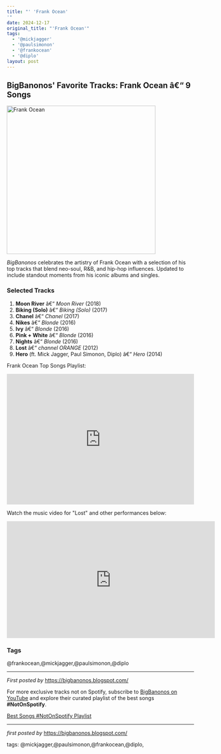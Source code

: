 ```yaml
---
title: "' 'Frank Ocean'
'"
date: 2024-12-17
original_title: "'Frank Ocean'"
tags:
  - '@mickjagger'
  - '@paulsimonon'
  - '@frankocean'
  - '@diplo'
layout: post
---
```

<h2>BigBanonos' Favorite Tracks: Frank Ocean â€“ 9 Songs</h2> <div > <a href="https://www.rollingstone.com/wp-content/uploads/2019/09/frank-ocean-next-album-lie.jpg?w=1581&h=1054&crop=1"> <img src="https://www.rollingstone.com/wp-content/uploads/2019/09/frank-ocean-next-album-lie.jpg?w=1581&h=1054&crop=1" alt="Frank Ocean" width="400" /> </a>
</div> <p><em>BigBanonos</em> celebrates the artistry of Frank Ocean with a selection of his top tracks that blend neo-soul, R&B, and hip-hop influences. Updated to include standout moments from his iconic albums and singles.</p> <h3>Selected Tracks</h3>
<ol> <li><strong>Moon River</strong> â€“ <em>Moon River</em> (2018)</li> <li><strong>Biking (Solo)</strong> â€“ <em>Biking (Solo)</em> (2017)</li> <li><strong>Chanel</strong> â€“ <em>Chanel</em> (2017)</li> <li><strong>Nikes</strong> â€“ <em>Blonde</em> (2016)</li> <li><strong>Ivy</strong> â€“ <em>Blonde</em> (2016)</li> <li><strong>Pink + White</strong> â€“ <em>Blonde</em> (2016)</li> <li><strong>Nights</strong> â€“ <em>Blonde</em> (2016)</li> <li><strong>Lost</strong> â€“ <em>channel ORANGE</em> (2012)</li> <li><strong>Hero</strong> (ft. Mick Jagger, Paul Simonon, Diplo) â€“ <em>Hero</em> (2014)</li>
</ol> <p>Frank Ocean Top Songs Playlist:</p>
<iframe src="https://open.spotify.com/embed/playlist/4ahYrksvtFkGe6Pv9BMBx4?utm_source=generator" width="100%" height="352" frameBorder="0" allowfullscreen="" allow="autoplay; clipboard-write; encrypted-media; fullscreen; picture-in-picture" loading="lazy"></iframe> <p>Watch the music video for "Lost" and other performances below:</p>
<iframe allowfullscreen="" frameborder="0" height="315" src="https://www.youtube.com/embed/x-3MYRdgla4?list=PLtuNtuTatqI0Med_jrgsPvqmG827KNGZJ" width="560"></iframe> <h3>Tags</h3>
<p>@frankocean,@mickjagger,@paulsimonon,@diplo</p> <hr />
<p><em>First posted by</em> <a href="https://bigbanonos.blogspot.com/" rel="noopener" target="_new">https://bigbanonos.blogspot.com/</a></p>


<!--Subscribe and Playlist Links-->
<div>
    <p>For more exclusive tracks not on Spotify, subscribe to <a href="https://www.youtube.com/@BigBanonos" target="_blank">BigBanonos on YouTube</a> and explore their curated playlist of the best songs <strong>#NotOnSpotify</strong>.</p>
    <p><a href="https://www.youtube.com/playlist?list=PLtuNtuTatqI0kFahUCbtbfenC_ET5O_tr" target="_blank">Best Songs #NotOnSpotify Playlist<br /></a></p></div>

<hr />

<p><em>first posted by</em> <a href="https://bigbanonos.blogspot.com/" rel="noopener" target="_new">https://bigbanonos.blogspot.com/</a></p>

<p>tags: @mickjagger,@paulsimonon,@frankocean,@diplo,</p>
